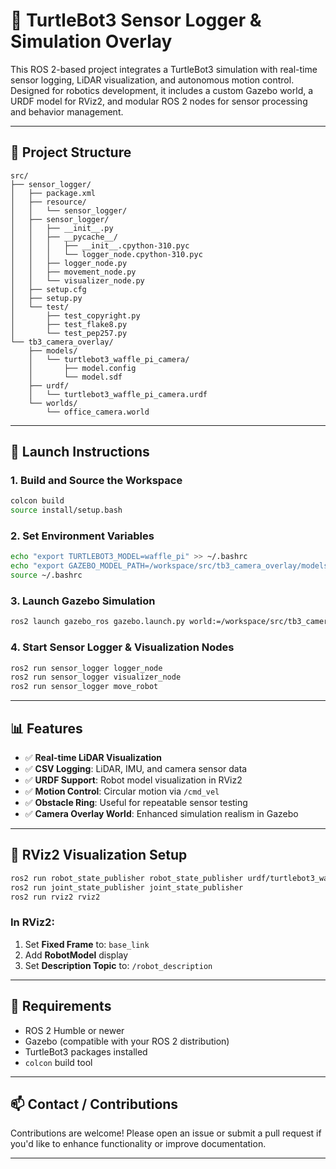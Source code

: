 # 🐢 TurtleBot3 Sensor Logger & Simulation Overlay

This ROS 2-based project integrates a TurtleBot3 simulation with real-time sensor logging, LiDAR visualization, and autonomous motion control. Designed for robotics development, it includes a custom Gazebo world, a URDF model for RViz2, and modular ROS 2 nodes for sensor processing and behavior management.

---

## 📁 Project Structure

```
src/
├── sensor_logger/
│   ├── package.xml
│   ├── resource/
│   │   └── sensor_logger/
│   ├── sensor_logger/
│   │   ├── __init__.py
│   │   ├── __pycache__/
│   │   │   ├── __init__.cpython-310.pyc
│   │   │   └── logger_node.cpython-310.pyc
│   │   ├── logger_node.py
│   │   ├── movement_node.py
│   │   └── visualizer_node.py
│   ├── setup.cfg
│   ├── setup.py
│   └── test/
│       ├── test_copyright.py
│       ├── test_flake8.py
│       └── test_pep257.py
└── tb3_camera_overlay/
    ├── models/
    │   └── turtlebot3_waffle_pi_camera/
    │       ├── model.config
    │       └── model.sdf
    ├── urdf/
    │   └── turtlebot3_waffle_pi_camera.urdf
    └── worlds/
        └── office_camera.world
```

---

## 🚀 Launch Instructions

### 1. Build and Source the Workspace

```bash
colcon build
source install/setup.bash
```

### 2. Set Environment Variables

```bash
echo "export TURTLEBOT3_MODEL=waffle_pi" >> ~/.bashrc
echo "export GAZEBO_MODEL_PATH=/workspace/src/tb3_camera_overlay/models:\$GAZEBO_MODEL_PATH" >> ~/.bashrc
source ~/.bashrc
```

### 3. Launch Gazebo Simulation

```bash
ros2 launch gazebo_ros gazebo.launch.py world:=/workspace/src/tb3_camera_overlay/worlds/office_camera.world
```

### 4. Start Sensor Logger & Visualization Nodes

```bash
ros2 run sensor_logger logger_node
ros2 run sensor_logger visualizer_node
ros2 run sensor_logger move_robot
```

---

## 📊 Features

- ✅ **Real-time LiDAR Visualization**
- ✅ **CSV Logging**: LiDAR, IMU, and camera sensor data
- ✅ **URDF Support**: Robot model visualization in RViz2
- ✅ **Motion Control**: Circular motion via `/cmd_vel`
- ✅ **Obstacle Ring**: Useful for repeatable sensor testing
- ✅ **Camera Overlay World**: Enhanced simulation realism in Gazebo

---

## 🧭 RViz2 Visualization Setup

```bash
ros2 run robot_state_publisher robot_state_publisher urdf/turtlebot3_waffle_pi_camera.urdf
ros2 run joint_state_publisher joint_state_publisher
ros2 run rviz2 rviz2
```

### In RViz2:

1. Set **Fixed Frame** to: `base_link`  
2. Add **RobotModel** display  
3. Set **Description Topic** to: `/robot_description`

---

## 📌 Requirements

- ROS 2 Humble or newer
- Gazebo (compatible with your ROS 2 distribution)
- TurtleBot3 packages installed
- `colcon` build tool

---

## 📫 Contact / Contributions

Contributions are welcome! Please open an issue or submit a pull request if you'd like to enhance functionality or improve documentation.

---